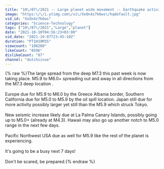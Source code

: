 ```yaml
---
title: "10\/07\/2021 -- Large planet wide movement -- Earthquake activity increase across whole regions"
image: "https:\/\/i.ytimg.com\/vi\/XxOn4z7k6ws\/hqdefault.jpg"
vid_id: "XxOn4z7k6ws"
categories: "Science-Technology"
tags: ["10\/07\/2021","Large","planet"]
date: "2021-10-10T04:56:23+03:00"
vid_date: "2021-10-07T23:45:10Z"
duration: "PT1H19M3S"
viewcount: "108280"
likeCount: "8596"
dislikeCount: "87"
channel: "dutchsinse"
---
```

{% raw %}The large spread from the deep M7.3 this past week is now taking place.  M5.9 to M6.0+ spreading out and away in all directions from the M7.3 deep location .<br /><br />Europe due for M5.9 to M6.0 by the Greece Albania border, Southern California due for M5.0 to M5.9 by the oil spill location.  Japan still due for more activity possibly larger yet still than the M5.9 which struck Tokyo. <br /><br />New seismic increase likely due at La Palma Canary Islands, possibly going up to M5.0+ (already at M4.3).  Hawaii may also go up another notch to M5.0 range in the next few days.  <br /><br />Pacific Northwest USA due as well for M5.9 like the rest of the planet is experiencing. <br /><br />It's going to be a busy next 7 days!  <br /><br />Don't be scared, be prepared.{% endraw %}
